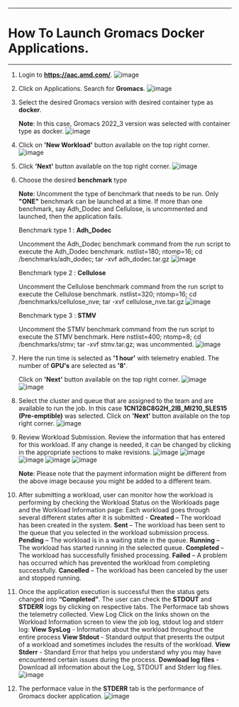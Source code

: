 ***

  # How To Launch Gromacs Docker Applications.

***
1. Login to **https://aac.amd.com/**.
   ![image](https://github.com/amddcgpuce/AMDAcceleratorCloudGuides/assets/137475062/d62dc96e-e37a-42b3-9b0e-72445014a621)

2. Click on Applications. Search for **Gromacs**.
   ![image](https://github.com/amddcgpuce/AMDAcceleratorCloudGuides/assets/137475004/da7077e0-1488-4495-808d-9d6655f668c4)

3. Select the desired Gromacs version with desired container type as **docker**.

   **Note**: In this case, Gromacs 2022_3 version was selected with container type as docker.
   ![image](https://github.com/amddcgpuce/AMDAcceleratorCloudGuides/assets/137475004/6023ef04-29df-463d-b244-5e41a5d4dd74)

4. Click on **'New Workload'** button available on the top right corner.
   ![image](https://github.com/amddcgpuce/AMDAcceleratorCloudGuides/assets/137475004/626a0b85-b92d-4215-affe-ae3e4c9c194c)

5. Click **'Next'** button available on the top right corner.
   ![image](https://github.com/amddcgpuce/AMDAcceleratorCloudGuides/assets/137475004/5d461b07-04ed-485e-ae97-aebb5c7a6e64)

6. Choose the desired **benchmark** type

   **Note**: Uncomment the type of benchmark that needs to be run. Only **"ONE"** benchmark can be launched at a time. If 
   more than one benchmark, say Adh_Dodec and Cellulose, is uncommented and launched, then the application fails.

   Benchmark type 1 : **Adh_Dodec**

   Uncomment the Adh_Dodec benchmark command from the run script to execute the Adh_Dodec benchmark.
   nstlist=180; ntomp=16; cd /benchmarks/adh_dodec; tar -xvf adh_dodec.tar.gz
   ![image](https://github.com/amddcgpuce/AMDAcceleratorCloudGuides/assets/137475004/d7d5b24b-528a-4f19-85a1-513dfba6da33)

   Benchmark type 2 : **Cellulose**
   
   Uncomment the Cellulose benchmark command from the run script to execute the Cellulose benchmark.
   nstlist=320; ntomp=16; cd /benchmarks/cellulose_nve; tar -xvf cellulose_nve.tar.gz
   ![image](https://github.com/amddcgpuce/AMDAcceleratorCloudGuides/assets/137475004/0cce3cf4-3ac3-4b3e-a824-e16cda772fc1)

   
   Benchmark type 3 : **STMV**

   Uncomment the STMV benchmark command from the run script to execute the STMV benchmark.
   Here nstlist=400; ntomp=8; cd /benchmarks/stmv; tar -xvf stmv.tar.gz; was uncommented.
   ![image](https://github.com/amddcgpuce/AMDAcceleratorCloudGuides/assets/137475004/ce295445-de0b-49fd-a229-47f405e19262)


7. Here the run time is selected as **'1 hour'** with telemetry enabled. The number of **GPU's** are selected as **'8'**.

    Click on **'Next'** button available on the top right corner.
   ![image](https://github.com/amddcgpuce/AMDAcceleratorCloudGuides/assets/137475004/bcd11877-7409-40f9-84f6-18e937eae28b)
   ![image](https://github.com/amddcgpuce/AMDAcceleratorCloudGuides/assets/137475004/ef020fb3-c314-40ee-8bfe-3497e6df4afc)

8. Select the cluster and queue that are assigned to the team and are available to run the job.
   In this case **1CN128C8G2H_2IB_MI210_SLES15 (Pre-emptible)** was selected. Click on **'Next'** button available on the 
   top right corner.
   ![image](https://github.com/amddcgpuce/AMDAcceleratorCloudGuides/assets/137475004/2b6e04b2-3328-4d00-8848-8f19ff1be57a)

9. Review Workload Submission. Review the information that has entered for this workload. If any change is needed, it can 
   be changed by clicking in the appropriate sections to make revisions.
   ![image](https://github.com/amddcgpuce/AMDAcceleratorCloudGuides/assets/137475004/3950c8d3-6ff4-41a0-863c-066d2f5c8d01)
   ![image](https://github.com/amddcgpuce/AMDAcceleratorCloudGuides/assets/137475004/ecab61af-b816-4ed4-8d2b-74dcd43d8635)
   ![image](https://github.com/amddcgpuce/AMDAcceleratorCloudGuides/assets/137475004/8171a7ac-8bd0-46d7-9296-65802d410f55)
   ![image](https://github.com/amddcgpuce/AMDAcceleratorCloudGuides/assets/137475004/c084e5b0-bc25-482c-87b3-09eea4eeb451)
   ![image](https://github.com/amddcgpuce/AMDAcceleratorCloudGuides/assets/137475004/ff8bb2db-4b5f-4f7f-87dc-cb58aa2755be)

    **Note**: Please note that the payment information might be different from the above image because you might be added 
   to a different team.

10. After submitting a workload, user can monitor how the workload is performing by checking the Workload Status 
    on the Workloads page and the Workload Information page:
    Each workload goes through several different states after it is submitted -
    **Created** – The workload has been created in the system.
    **Sent** – The workload has been sent to the queue that you selected in the workload submission process.
    **Pending** – The workload is in a waiting state in the queue.
    **Running** – The workload has started running in the selected queue.
    **Completed** – The workload has successfully finished processing.
    **Failed** – A problem has occurred which has prevented the workload from completing successfully.
    **Cancelled** – The workload has been canceled by the user and stopped running.

11.  Once the application execution is successful then the status gets changed into **“Completed”**. The user can check the 
     **STDOUT** and **STDERR** logs by clicking on respective tabs. The Performace tab shows the telemetry collected.
     View Log Click on the links shown on the Workload Information screen to view the job log, stdout log and stderr log:
     **View SysLog** - Information about the workload throughout the entire process
     **View Stdout** - Standard output that presents the output of a workload and sometimes includes the results of the 
     workload.
     **View Stderr** - Standard Error that helps you understand why you may have encountered certain issues during the 
     process.
    **Download log files** - Download all information about the Log, STDOUT and Stderr log files.
    ![image](https://github.com/amddcgpuce/AMDAcceleratorCloudGuides/assets/137475004/f35223f7-2789-4de0-a64a-728d3527037b)


13.  The performace value in the **STDERR** tab is the performance of Gromacs docker application.
     ![image](https://github.com/amddcgpuce/AMDAcceleratorCloudGuides/assets/137475004/8705664b-491c-475c-be86-5e5ea96662e5)

